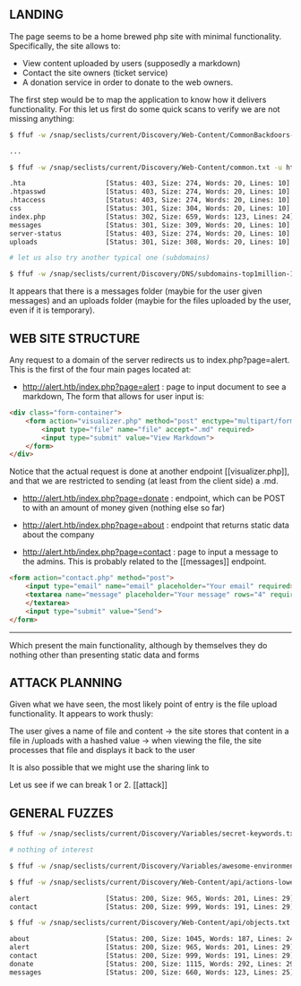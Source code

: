 ## LANDING

The page seems to be a home brewed php site with minimal functionality. Specifically, the site allows to:

- View content uploaded by users (supposedly a markdown)
- Contact the site owners (ticket service)
- A donation service in order to donate to the web owners. 

The first step would be to map the application to know how it delivers functionality. For this let us first do some quick scans to verify we are not missing anything:

```bash
$ ffuf -w /snap/seclists/current/Discovery/Web-Content/CommonBackdoors-PHP.fuzz.txt -u http://alert.htb/FUZZ 

...

$ ffuf -w /snap/seclists/current/Discovery/Web-Content/common.txt -u http://alert.htb/FUZZ 

.hta                    [Status: 403, Size: 274, Words: 20, Lines: 10]
.htpasswd               [Status: 403, Size: 274, Words: 20, Lines: 10]
.htaccess               [Status: 403, Size: 274, Words: 20, Lines: 10]
css                     [Status: 301, Size: 304, Words: 20, Lines: 10]
index.php               [Status: 302, Size: 659, Words: 123, Lines: 24]
messages                [Status: 301, Size: 309, Words: 20, Lines: 10]
server-status           [Status: 403, Size: 274, Words: 20, Lines: 10]
uploads                 [Status: 301, Size: 308, Words: 20, Lines: 10]

# let us also try another typical one (subdomains)

$ ffuf -w /snap/seclists/current/Discovery/DNS/subdomains-top1million-110000.txt -u http://10.129.244.229 -H "Host: FUZZ.alert.htb" -v > fuzzlog.log
```

It appears that there is a messages folder (maybie for the user given messages) and an uploads folder (maybie for the files uploaded by the user, even if it is temporary).

## WEB SITE STRUCTURE 

Any request to a domain of the server redirects us to index.php?page=alert. This is the first of the four main pages located at:

- http://alert.htb/index.php?page=alert : page to input document to see a markdown, The form that allows for user input is:

```html
<div class="form-container">
	<form action="visualizer.php" method="post" enctype="multipart/form-data">
		<input type="file" name="file" accept=".md" required>
		<input type="submit" value="View Markdown">
	</form>
</div>
```

Notice that the actual request is done at another endpoint [[visualizer.php]], and that we are restricted to sending (at least from the client side) a .md.
- http://alert.htb/index.php?page=donate : endpoint, which can be POST to with an amount of money given (nothing else so far)

- http://alert.htb/index.php?page=about : endpoint that returns static data about the company 

- http://alert.htb/index.php?page=contact : page to input a message to the admins. This is probably related to the [[messages]] endpoint.

```html 
<form action="contact.php" method="post">
	<input type="email" name="email" placeholder="Your email" required>
	<textarea name="message" placeholder="Your message" rows="4" required>   
	</textarea>
	<input type="submit" value="Send">
</form>
```

--- 

Which present the main functionality, although by themselves they do nothing other than presenting static data and forms

## ATTACK PLANNING

Given what we have seen, the most likely point of entry is the file upload functionality. It appears to work thusly:

The user gives a name of file and content -> the site stores that content in a file in /uploads with a hashed value -> when viewing the file, the site processes that file and 
displays it back to the user

It is also possible that we might use the sharing link to 

Let us see if we can break 1 or 2. [[attack]]
## GENERAL FUZZES

```bash
$ ffuf -w /snap/seclists/current/Discovery/Variables/secret-keywords.txt -u http://alert.htb//index.php?page=FUZZ

# nothing of interest

$ ffuf -w /snap/seclists/current/Discovery/Variables/awesome-environment-variable-names.txt -u http://alert.htb//index.php?page=FUZZ

$ ffuf -w /snap/seclists/current/Discovery/Web-Content/api/actions-lowercase.txt -u http://alert.htb//index.php?page=FUZZ -fs 689

alert                   [Status: 200, Size: 965, Words: 201, Lines: 29]
contact                 [Status: 200, Size: 999, Words: 191, Lines: 29]

$ ffuf -w /snap/seclists/current/Discovery/Web-Content/api/objects.txt -u http://alert.htb//index.php?page=FUZZ -fs 689

about                   [Status: 200, Size: 1045, Words: 187, Lines: 24]
alert                   [Status: 200, Size: 965, Words: 201, Lines: 29]
contact                 [Status: 200, Size: 999, Words: 191, Lines: 29]
donate                  [Status: 200, Size: 1115, Words: 292, Lines: 29]
messages                [Status: 200, Size: 660, Words: 123, Lines: 25]

```
